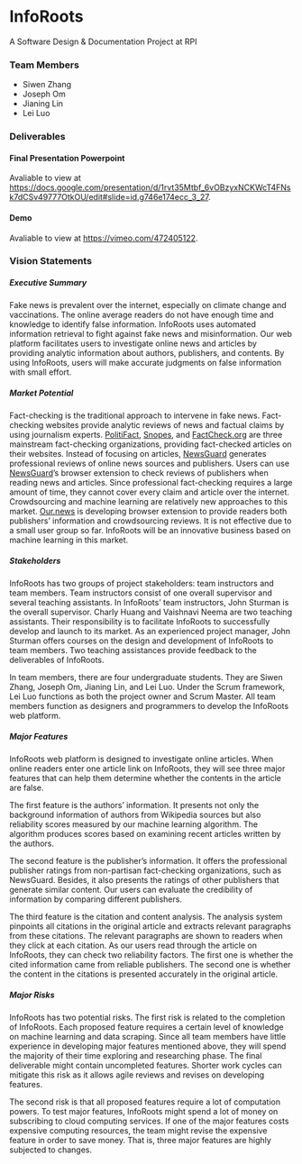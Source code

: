 # InfoRoots
A Software Design & Documentation Project at RPI 

### Team Members
- Siwen Zhang
- Joseph Om
- Jianing Lin
- Lei Luo

### Deliverables
#### Final Presentation Powerpoint
Avaliable to view at https://docs.google.com/presentation/d/1rvt35Mtbf_6vOBzyxNCKWcT4FNsk7dCSv49777OtkOU/edit#slide=id.g746e174ecc_3_27. 

#### Demo
Avaliable to view at https://vimeo.com/472405122.

### Vision Statements
##### Executive Summary
Fake news is prevalent over the internet, especially on climate change and vaccinations. The online average readers do not have enough time and knowledge to identify false information.  InfoRoots uses automated information retrieval to fight against fake news and misinformation. Our web platform facilitates users to investigate online news and articles by providing analytic information about authors, publishers, and contents. By using InfoRoots, users will make accurate judgments on false information with small effort. 

##### Market Potential
Fact-checking is the traditional approach to intervene in fake news. Fact-checking websites provide analytic reviews of news and factual claims by using journalism experts. [PolitiFact](https://www.politifact.com/), [Snopes](https://www.snopes.com/), and [FactCheck.org](https://www.factcheck.org/) are three mainstream fact-checking organizations, providing fact-checked articles on their websites. Instead of focusing on articles, [NewsGuard](https://www.newsguardtech.com/) generates professional reviews of online news sources and publishers. Users can use [NewsGuard](https://www.newsguardtech.com/)’s browser extension to check reviews of publishers when reading news and articles. Since professional fact-checking requires a large amount of time, they cannot cover every claim and article over the internet. Crowdsourcing and machine learning are relatively new approaches to this market. [Our.news](https://our.news/) is developing browser extension to provide readers both publishers’ information and crowdsourcing reviews. It is not effective due to a small user group so far. InfoRoots will be an innovative business based on machine learning in this market.

##### Stakeholders
InfoRoots has two groups of project stakeholders: team instructors and team members. Team instructors consist of one overall supervisor and several teaching assistants. In InfoRoots’ team instructors, John Sturman is the overall supervisor. Charly Huang and Vaishnavi Neema are two teaching assistants. Their responsibility is to facilitate InfoRoots to successfully develop and launch to its market. As an experienced project manager, John Sturman offers courses on the design and development of InfoRoots to team members. Two teaching assistances provide feedback to the deliverables of InfoRoots. 

In team members, there are four undergraduate students. They are Siwen Zhang, Joseph Om, Jianing Lin, and Lei Luo. Under the Scrum framework, Lei Luo functions as both the project owner and Scrum Master. All team members function as designers and programmers to develop the InfoRoots web platform.


##### Major Features
InfoRoots web platform is designed to investigate online articles. When online readers enter one article link on InfoRoots, they will see three major features that can help them determine whether the contents in the article are false. 

The first feature is the authors’ information. It presents not only the background information of authors from Wikipedia sources but also reliability scores measured by our machine learning algorithm. The algorithm produces scores based on examining recent articles written by the authors. 

The second feature is the publisher’s information. It offers the professional publisher ratings from non-partisan fact-checking organizations, such as NewsGuard. Besides, it also presents the ratings of other publishers that generate similar content. Our users can evaluate the credibility of information by comparing different publishers.

The third feature is the citation and content analysis. The analysis system pinpoints all citations in the original article and extracts relevant paragraphs from these citations. The relevant paragraphs are shown to readers when they click at each citation. As our users read through the article on InfoRoots, they can check two reliability factors. The first one is whether the cited information came from reliable publishers. The second one is whether the content in the citations is presented accurately in the original article. 


##### Major Risks
InfoRoots has two potential risks. The first risk is related to the completion of InfoRoots. Each proposed feature requires a certain level of knowledge on machine learning and data scraping. Since all team members have little experience in developing major features mentioned above, they will spend the majority of their time exploring and researching phase. The final deliverable might contain uncompleted features. Shorter work cycles can mitigate this risk as it allows agile reviews and revises on developing features. 

The second risk is that all proposed features require a lot of computation powers. To test major features, InfoRoots might spend a lot of money on subscribing to cloud computing services. If one of the major features costs expensive computing resources, the team might revise the expensive feature in order to save money. That is, three major features are highly subjected to changes.


